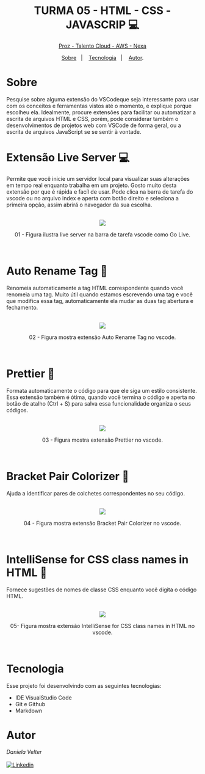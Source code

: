 <h1 align="center"> TURMA 05 -  HTML - CSS - JAVASCRIP 💻 </h1>

<p align="center"> <a href="https://prozeducacao.com.br/" target="_blank">Proz - Talento Cloud - </a><a href="https://aws.amazon.com/pt/" target="_blank">AWS - </a><a href="https://www.nexaresources.com/" target="_blank">Nexa</a> </p>

<p align="center">
<a href="#sobre">Sobre</a>&nbsp;&nbsp;&nbsp|&nbsp;&nbsp;&nbsp;
<a href="#tecnologia">Tecnologia</a>&nbsp;&nbsp;&nbsp|&nbsp;&nbsp;&nbsp;
<a href="#autor">Autor</a>.</p>

# Sobre

Pesquise sobre alguma extensão do VSCodeque seja interessante para usar com os conceitos e ferramentas vistos até o momento, e explique porque escolheu ela. Idealmente, procure extensões para facilitar ou automatizar a escrita de arquivos HTML e CSS, porém, pode considerar também o desenvolvimentos de projetos web com VSCode de forma geral, ou a escrita de arquivos JavaScript se se sentir à vontade.
<br>

<h1>Extensão Live Server  💻</h1>
 Permite que você inicie um servidor local para visualizar suas alterações em tempo real enquanto trabalha em um projeto. Gosto muito desta extensão por que é rápida e facíl de usar. Pode clica na barra de tarefa do vscode ou no arquivo index e aperta com botão direito e seleciona a primeira opção, assim abrirá o navegador da sua escolha.
 <br>
 <br>
<p align="center">
<img src="https://github.com/Daniela2319/proz-talento-cloud-aws-nexa/assets/106537496/09b836d6-6194-4bb0-90ee-ac491349a77b">
  <br>
      
 </p>
 <p align="center">
    01 - Figura ilustra live server na barra de tarefa vscode como Go Live.
 </p>
<br>
 
 <h1>Auto Rename Tag 🏴</h1>
 Renomeia automaticamente a tag HTML correspondente quando você renomeia uma tag. Muito útil quando estamos escrevendo uma tag e você que modifica essa tag, automaticamente ela mudar as duas tag abertura e fechamento.
 <br>
 <br>
 <p align="center">
<img src="https://github.com/Daniela2319/proz-talento-cloud-aws-nexa/assets/106537496/e4969ebc-512d-4c5a-b4ff-7f467c126b0b">
  <br>
    <p align="center">
    02 - Figura mostra extensão Auto Rename Tag no vscode.
 </p>
 </p>
<br>
 <h1>Prettier 🥇</h1>
 Formata automaticamente o código para que ele siga um estilo consistente. Essa extensão também é ótima, quando você termina o código e aperta no botão de atalho (Ctrl + S) para salva essa funcionalidade organiza o seus códigos.
<br>
<br>


<p align="center">
<img src="https://github.com/Daniela2319/proz-talento-cloud-aws-nexa/assets/106537496/4e2d4cd4-3cf6-4f72-81eb-324c97467415">
<br>

<p align="center">
03 - Figura  mostra extensão Prettier no vscode.

 </p>
 
<br>

<h1>Bracket Pair Colorizer 🥉</h1>
 Ajuda a identificar pares de colchetes correspondentes no seu código.
<br>
<br>


 <p align="center">
<img src="https://github.com/Daniela2319/proz-talento-cloud-aws-nexa/assets/106537496/72f62f8d-9da3-426a-b742-ccf35b2421bc">
  <br>
    <p align="center">
    04 - Figura  mostra extensão Bracket Pair Colorizer no vscode.
 </p>
 </p>
<br>

<h1>IntelliSense for CSS class names in HTML 🔬</h1>
Fornece sugestões de nomes de classe CSS enquanto você digita o código HTML.
<br>
<br>


 <p align="center">
<img src="https://github.com/Daniela2319/proz-talento-cloud-aws-nexa/assets/106537496/54ee582a-5266-42ad-909c-f538bd0305a5">
  <br>
    <p align="center">
    05- Figura  mostra extensão IntelliSense for CSS class names in HTML no vscode.
 </p>
 </p>
<br>

# Tecnologia

Esse projeto foi desenvolvindo com as seguintes tecnologias:

- IDE VisualStudio Code
- Git e Github
- Markdown

# Autor

_Daniela Velter_
<br>
<br>
[![Linkedin](https://img.shields.io/badge/DANIELA-0077B5?style=for-the-badge&logo=linkedin&logoColor=white)](https://www.linkedin.com/in/daniela-velter-231485f/)
